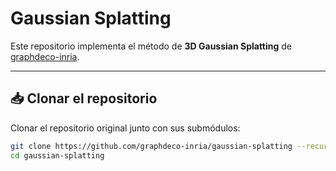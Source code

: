 # Gaussian Splatting

Este repositorio implementa el método de **3D Gaussian Splatting** de [graphdeco-inria](https://github.com/graphdeco-inria/gaussian-splatting).

---

## 📥 Clonar el repositorio

Clonar el repositorio original junto con sus submódulos:

```bash
git clone https://github.com/graphdeco-inria/gaussian-splatting --recursive
cd gaussian-splatting
```

